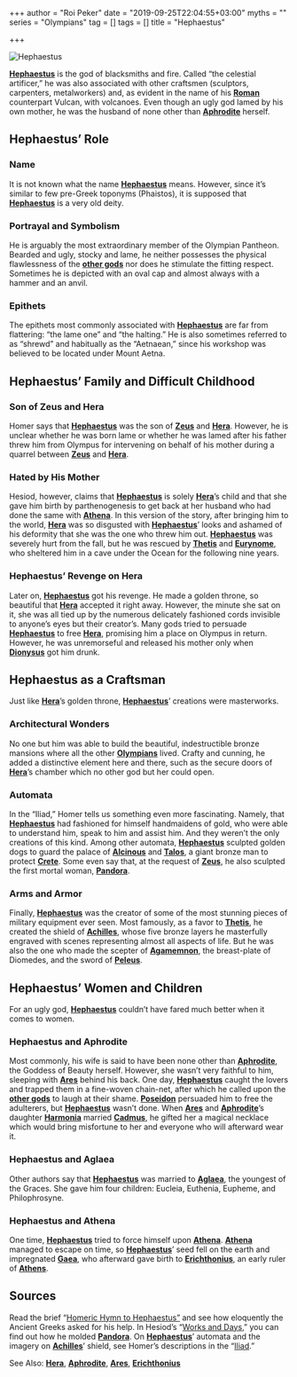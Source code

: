 +++
author = "Roi Peker"
date = "2019-09-25T22:04:55+03:00"
myths = ""
series = "Olympians"
tag = []
tags = []
title = "Hephaestus"

+++
  
![Hephaestus](https://www.greekmythology.com/images/mythology/hephaestus_12.jpg)

[**Hephaestus**](https://www.greekmythology.com/Olympians/Hephaestus/hephaestus.html "Hephaestus") is the god of blacksmiths and fire. Called “the celestial artificer,” he was also associated with other craftsmen (sculptors, carpenters, metalworkers) and, as evident in the name of his [**Roman**](https://www.greekmythology.com/Myths/Roman/roman.html "Roman") counterpart Vulcan, with volcanoes. Even though an ugly god lamed by his own mother, he was the husband of none other than [**Aphrodite**](https://www.greekmythology.com/Olympians/Aphrodite/aphrodite.html "Aphrodite") herself.

## **Hephaestus’ Role**

### **Name**

It is not known what the name [**Hephaestus**](https://www.greekmythology.com/Olympians/Hephaestus/hephaestus.html "Hephaestus") means. However, since it’s similar to few pre-Greek toponyms (Phaistos), it is supposed that [**Hephaestus**](https://www.greekmythology.com/Olympians/Hephaestus/hephaestus.html "Hephaestus") is a very old deity.

### **Portrayal and Symbolism**

He is arguably the most extraordinary member of the Olympian Pantheon. Bearded and ugly, stocky and lame, he neither possesses the physical flawlessness of the [**other gods**](https://www.greekmythology.com/Other_Gods/other_gods.html "Other Gods") nor does he stimulate the fitting respect. Sometimes he is depicted with an oval cap and almost always with a hammer and an anvil.

### **Epithets**

The epithets most commonly associated with [**Hephaestus**](https://www.greekmythology.com/Olympians/Hephaestus/hephaestus.html "Hephaestus") are far from flattering: “the lame one” and “the halting.” He is also sometimes referred to as “shrewd” and habitually as the “Aetnaean,” since his workshop was believed to be located under Mount Aetna.

## **Hephaestus’ Family and Difficult Childhood**

### **Son of Zeus and Hera**

Homer says that [**Hephaestus**](https://www.greekmythology.com/Olympians/Hephaestus/hephaestus.html "Hephaestus") was the son of [**Zeus**](https://www.greekmythology.com/Olympians/Zeus/zeus.html "Zeus") and [**Hera**](https://www.greekmythology.com/Olympians/Hera/hera.html "Hera"). However, he is unclear whether he was born lame or whether he was lamed after his father threw him from Olympus for intervening on behalf of his mother during a quarrel between [**Zeus**](https://www.greekmythology.com/Olympians/Zeus/zeus.html "Zeus") and [**Hera**](https://www.greekmythology.com/Olympians/Hera/hera.html "Hera").

### **Hated by His Mother**

Hesiod, however, claims that [**Hephaestus**](https://www.greekmythology.com/Olympians/Hephaestus/hephaestus.html "Hephaestus") is solely [**Hera**](https://www.greekmythology.com/Olympians/Hera/hera.html "Hera")’s child and that she gave him birth by parthenogenesis to get back at her husband who had done the same with [**Athena**](https://www.greekmythology.com/Olympians/Athena/athena.html "Athena"). In this version of the story, after bringing him to the world, [**Hera**](https://www.greekmythology.com/Olympians/Hera/hera.html "Hera") was so disgusted with [**Hephaestus**](https://www.greekmythology.com/Olympians/Hephaestus/hephaestus.html "Hephaestus")’ looks and ashamed of his deformity that she was the one who threw him out. [**Hephaestus**](https://www.greekmythology.com/Olympians/Hephaestus/hephaestus.html "Hephaestus") was severely hurt from the fall, but he was rescued by [**Thetis**](https://www.greekmythology.com/Other_Gods/Minor_Gods/Thetis/thetis.html "Thetis") and [**Eurynome**](https://www.greekmythology.com/Titans/Eurynome/eurynome.html "Eurynome"), who sheltered him in a cave under the Ocean for the following nine years.

### **Hephaestus’ Revenge on Hera**

Later on, [**Hephaestus**](https://www.greekmythology.com/Olympians/Hephaestus/hephaestus.html "Hephaestus") got his revenge. He made a golden throne, so beautiful that [**Hera**](https://www.greekmythology.com/Olympians/Hera/hera.html "Hera") accepted it right away. However, the minute she sat on it, she was all tied up by the numerous delicately fashioned cords invisible to anyone’s eyes but their creator’s. Many gods tried to persuade [**Hephaestus**](https://www.greekmythology.com/Olympians/Hephaestus/hephaestus.html "Hephaestus") to free [**Hera**](https://www.greekmythology.com/Olympians/Hera/hera.html "Hera"), promising him a place on Olympus in return. However, he was unremorseful and released his mother only when [**Dionysus**](https://www.greekmythology.com/Other_Gods/Dionysus/dionysus.html "Dionysus") got him drunk.

## **Hephaestus as a Craftsman**

Just like [**Hera**](https://www.greekmythology.com/Olympians/Hera/hera.html "Hera")’s golden throne, [**Hephaestus**](https://www.greekmythology.com/Olympians/Hephaestus/hephaestus.html "Hephaestus")’ creations were masterworks.

### **Architectural Wonders**

No one but him was able to build the beautiful, indestructible bronze mansions where all the other [**Olympians**](https://www.greekmythology.com/Olympians/olympians.html "Olympians") lived. Crafty and cunning, he added a distinctive element here and there, such as the secure doors of [**Hera**](https://www.greekmythology.com/Olympians/Hera/hera.html "Hera")’s chamber which no other god but her could open.

### **Automata**

In the “Iliad,” Homer tells us something even more fascinating. Namely, that [**Hephaestus**](https://www.greekmythology.com/Olympians/Hephaestus/hephaestus.html "Hephaestus") had fashioned for himself handmaidens of gold, who were able to understand him, speak to him and assist him. And they weren’t the only creations of this kind. Among other automata, [**Hephaestus**](https://www.greekmythology.com/Olympians/Hephaestus/hephaestus.html "Hephaestus") sculpted golden dogs to guard the palace of [**Alcinous**](https://www.greekmythology.com/Myths/Mortals/Alcinous/alcinous.html "Alcinous") and [**Talos**](https://www.greekmythology.com/Myths/Creatures/Talos/talos.html "Talos"), a giant bronze man to protect [**Crete**](https://www.greekmythology.com/Myths/Places/Crete/crete.html "Crete"). Some even say that, at the request of [**Zeus**](https://www.greekmythology.com/Olympians/Zeus/zeus.html "Zeus"), he also sculpted the first mortal woman, [**Pandora**](https://www.greekmythology.com/Myths/Mortals/Pandora/pandora.html "Pandora").

### **Arms and Armor**

Finally, [**Hephaestus**](https://www.greekmythology.com/Olympians/Hephaestus/hephaestus.html "Hephaestus") was the creator of some of the most stunning pieces of military equipment ever seen. Most famously, as a favor to [**Thetis**](https://www.greekmythology.com/Other_Gods/Minor_Gods/Thetis/thetis.html "Thetis"), he created the shield of [**Achilles**](https://www.greekmythology.com/Myths/Heroes/Achilles/achilles.html "Achilles"), whose five bronze layers he masterfully engraved with scenes representing almost all aspects of life. But he was also the one who made the scepter of [**Agamemnon**](https://www.greekmythology.com/Myths/Mortals/Agamemnon/agamemnon.html "Agamemnon"), the breast-plate of Diomedes, and the sword of [**Peleus**](https://www.greekmythology.com/Myths/Heroes/Peleus/peleus.html "Peleus").

## **Hephaestus’ Women and Children**

For an ugly god, [**Hephaestus**](https://www.greekmythology.com/Olympians/Hephaestus/hephaestus.html "Hephaestus") couldn’t have fared much better when it comes to women.

### **Hephaestus and Aphrodite**

Most commonly, his wife is said to have been none other than [**Aphrodite**](https://www.greekmythology.com/Olympians/Aphrodite/aphrodite.html "Aphrodite"), the Goddess of Beauty herself. However, she wasn’t very faithful to him, sleeping with [**Ares**](https://www.greekmythology.com/Olympians/Aris/aris.html "Ares") behind his back. One day, [**Hephaestus**](https://www.greekmythology.com/Olympians/Hephaestus/hephaestus.html "Hephaestus") caught the lovers and trapped them in a fine-woven chain-net, after which he called upon the [**other gods**](https://www.greekmythology.com/Other_Gods/other_gods.html "Other Gods") to laugh at their shame. [**Poseidon**](https://www.greekmythology.com/Olympians/Poseidon/poseidon.html "Poseidon") persuaded him to free the adulterers, but [**Hephaestus**](https://www.greekmythology.com/Olympians/Hephaestus/hephaestus.html "Hephaestus") wasn’t done. When [**Ares**](https://www.greekmythology.com/Olympians/Aris/aris.html "Ares") and [**Aphrodite**](https://www.greekmythology.com/Olympians/Aphrodite/aphrodite.html "Aphrodite")’s daughter [**Harmonia**](https://www.greekmythology.com/Other_Gods/Harmonia/harmonia.html "Harmonia") married [**Cadmus**](https://www.greekmythology.com/Myths/Mortals/Cadmus/cadmus.html "Cadmus"), he gifted her a magical necklace which would bring misfortune to her and everyone who will afterward wear it.

### **Hephaestus and Aglaea**

Other authors say that [**Hephaestus**](https://www.greekmythology.com/Olympians/Hephaestus/hephaestus.html "Hephaestus") was married to [**Aglaea**](https://www.greekmythology.com/Other_Gods/Minor_Gods/Aglaea/aglaea.html "Aglaea"), the youngest of the Graces. She gave him four children: Eucleia, Euthenia, Eupheme, and Philophrosyne.

### **Hephaestus and Athena**

One time, [**Hephaestus**](https://www.greekmythology.com/Olympians/Hephaestus/hephaestus.html "Hephaestus") tried to force himself upon [**Athena**](https://www.greekmythology.com/Olympians/Athena/athena.html "Athena"). [**Athena**](https://www.greekmythology.com/Olympians/Athena/athena.html "Athena") managed to escape on time, so [**Hephaestus**](https://www.greekmythology.com/Olympians/Hephaestus/hephaestus.html "Hephaestus")’ seed fell on the earth and impregnated [**Gaea**](https://www.greekmythology.com/Other_Gods/Gaea/gaea.html "Gaea"), who afterward gave birth to [**Erichthonius**](https://www.greekmythology.com/Myths/Mortals/Erichthonius/erichthonius.html "Erichthonius"), an early ruler of [**Athens**](https://www.greekmythology.com/Myths/Places/Athens/athens.html "Athens").

## **Sources**

Read the brief “[Homeric Hymn to Hephaestus”](http://www.perseus.tufts.edu/hopper/text?doc=HH%2020) and see how eloquently the Ancient Greeks asked for his help. In Hesiod’s “[Works and Days](http://www.perseus.tufts.edu/hopper/text?doc=Perseus%3Atext%3A1999.01.0132%3Acard%3D59),” you can find out how he molded [**Pandora**](https://www.greekmythology.com/Myths/Mortals/Pandora/pandora.html "Pandora"). On [**Hephaestus**](https://www.greekmythology.com/Olympians/Hephaestus/hephaestus.html "Hephaestus")’ automata and the imagery on [**Achilles**](https://www.greekmythology.com/Myths/Heroes/Achilles/achilles.html "Achilles")’ shield, see Homer’s descriptions in the “[Iliad](http://www.perseus.tufts.edu/hopper/text?doc=Hom.+Il.+18.417&fromdoc=Perseus%3Atext%3A1999.01.0134).”

See Also: [**Hera**](https://www.greekmythology.com/Olympians/Hera/hera.html "Hera"), [**Aphrodite**](https://www.greekmythology.com/Olympians/Aphrodite/aphrodite.html "Aphrodite"), [**Ares**](https://www.greekmythology.com/Olympians/Aris/aris.html "Ares"), [**Erichthonius**](https://www.greekmythology.com/Myths/Mortals/Erichthonius/erichthonius.html "Erichthonius")